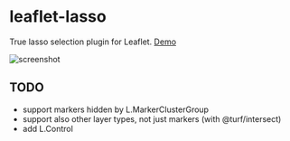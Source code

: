 # leaflet-lasso

True lasso selection plugin for Leaflet. [Demo](http://zakjan.github.io/leaflet-lasso/docs/index.html)

![screenshot](http://zakjan.github.io/leaflet-lasso/docs/screenshot.png)

## TODO

- support markers hidden by L.MarkerClusterGroup
- support also other layer types, not just markers (with @turf/intersect)
- add L.Control